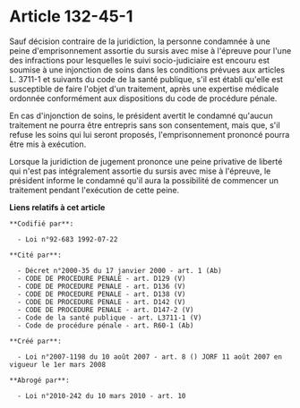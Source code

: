 # Article 132-45-1

Sauf décision contraire de la juridiction, la personne condamnée à une peine d'emprisonnement assortie du sursis avec mise à
l'épreuve pour l'une des infractions pour lesquelles le suivi socio-judiciaire est encouru est soumise à une injonction de
soins dans les conditions prévues aux articles L. 3711-1 et suivants du code de la santé publique, s'il est établi qu'elle
est susceptible de faire l'objet d'un traitement, après une expertise médicale ordonnée conformément aux dispositions du code
de procédure pénale. 

En cas d'injonction de soins, le président avertit le condamné qu'aucun traitement ne pourra être entrepris sans son
consentement, mais que, s'il refuse les soins qui lui seront proposés, l'emprisonnement prononcé pourra être mis à
exécution. 

Lorsque la juridiction de jugement prononce une peine privative de liberté qui n'est pas intégralement assortie du sursis
avec mise à l'épreuve, le président informe le condamné qu'il aura la possibilité de commencer un traitement pendant
l'exécution de cette peine.

**Liens relatifs à cet article**

	**Codifié par**:

	  - Loi n°92-683 1992-07-22

	**Cité par**:

	  - Décret n°2000-35 du 17 janvier 2000 - art. 1 (Ab)
	  - CODE DE PROCEDURE PENALE - art. D129 (V)
	  - CODE DE PROCEDURE PENALE - art. D136 (V)
	  - CODE DE PROCEDURE PENALE - art. D138 (V)
	  - CODE DE PROCEDURE PENALE - art. D142 (V)
	  - CODE DE PROCEDURE PENALE - art. D147-2 (V)
	  - Code de la santé publique - art. L3711-1 (V)
	  - Code de procédure pénale - art. R60-1 (Ab)

	**Créé par**:

	  - Loi n°2007-1198 du 10 août 2007 - art. 8 () JORF 11 août 2007 en vigueur le 1er mars 2008

	**Abrogé par**:

	  - Loi n°2010-242 du 10 mars 2010 - art. 10
